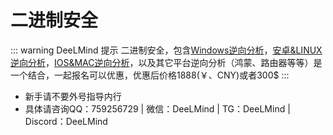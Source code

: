 # 二进制安全

::: warning DeeLMind 提示
二进制安全，包含[Windows逆向分析](./windows.md)，[安卓&LINUX逆向分析](./androidlinux.md)，[IOS&MAC逆向分析](./iosmac.md)，以及其它平台逆向分析（鸿蒙、路由器等等）是一个结合，一起报名可以优惠，优惠后价格1888(￥、CNY)或者300$
:::

* 新手请不要外号指导内行
* 具体请咨询QQ：759256729 | 微信：DeeLMind | TG：DeeLMind | Discord：DeeLMind